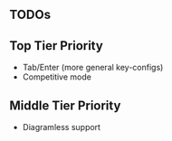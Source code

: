 TODOs
-----


Top Tier Priority
-----------------
* Tab/Enter (more general key-configs)
* Competitive mode


Middle Tier Priority
--------------------
* Diagramless support
